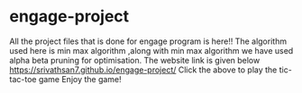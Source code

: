 # engage-project
All the project files that is done for engage program is here!!
The algorithm used here is min max algorithm ,along with min max algorithm we have used alpha beta pruning for optimisation.
The website link is given below
https://srivathsan7.github.io/engage-project/
Click the above to play the tic-tac-toe game
Enjoy the game!
